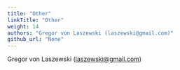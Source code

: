 ```yaml
---
title: "Other"
linkTitle: "Other"
weight: 14
authors: "Gregor von Laszewski (laszewski@gmail.com)"
github_url: "None"
---
```


Gregor von Laszewski (laszewski@gmail.com)